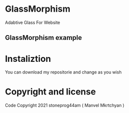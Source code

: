 # GlassMorphism
Adabtive Glass For Website 
## GlassMorphism example

# Instaliztion
You can download my repositorie and change as you wish

# Copyright and license
Code Copyright 2021 stoneprog44am ( Manvel Mkrtchyan ) 
